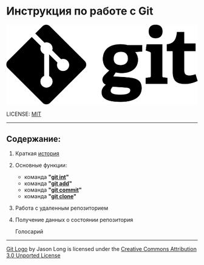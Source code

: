 # Инструкция по работе с Git

![Изображение не загружено](./assets/Git-Logo-Black.png)

LICENSE: [MIT](./license.md)

---

## Содержание:

1. Краткая [история](./history.md) 
2. Основные функции:
    * команда **"[git int](./int.md)"**
    * команда **"[git add](./add.md)"**
    * команда **"[git commit]()"**
    * команда **"[git clone]()"**
3. Работа с удаленным репозиторием
4. Получение данных о состоянии репозитория

   Голосарий

---

[Git Logo](https://git-scm.com/downloads/logos) by Jason Long is licensed under the [Creative Commons Attribution 3.0 Unported License](https://creativecommons.org/licenses/by/3.0/)
